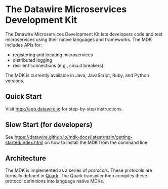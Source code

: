 The Datawire Microservices Development Kit
=======

The Datawire Microservices Development Kit lets developers code and
test microservices using their native languages and frameworks. The
MDK includes APIs for:

* registering and locating microservices
* distributed logging
* resilient connections (e.g., circuit breakers)

The MDK is currently available in Java, JavaScript, Ruby, and Python
versions.

Quick Start
--------

Visit http://app.datawire.io for step-by-step instructions.

Slow Start (for developers)
--------

See
https://datawire.github.io/mdk-docs/latest/main/getting-started/index.html on how to install the MDK from the command line.

Architecture
------------

The MDK is implemented as a series of *protocols*. These protocols are
formally defined in [Quark](https://github.com/datawire/quark). The
Quark transpiler then compiles these protocol definitions into
language native MDKs.


